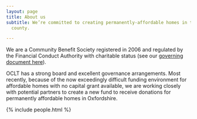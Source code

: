 ```yaml
---
layout: page
title: About us
subtitle: We’re committed to creating permanently-affordable homes in the city and
  county.

---
```

We are a Community Benefit Society registered in 2006 and regulated by the Financial Conduct Authority with charitable status (see our [governing document here](/uploads/copy-of-governing-document.pdf)).

OCLT has a strong board and excellent governance arrangements. Most recently, because of the now exceedingly difficult funding environment for affordable homes with no capital grant available, we are working closely with potential partners to create a new fund to receive donations for permanently affordable homes in Oxfordshire.

{% include people.html %}